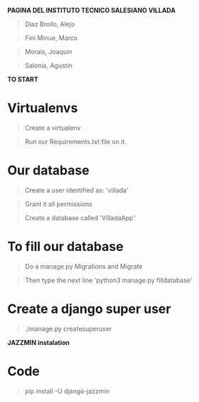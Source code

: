 **PAGINA DEL INSTITUTO TECNICO SALESIANO VILLADA**
> Diaz Broilo, Alejo

> Fini Minue, Marco

> Morais, Joaquin

> Salonia, Agustin

**TO START**
# Virtualenvs
> Create a virtualenv

> Run our Requirements.txt file on it.

# Our database

> Create a user identified as: 'villada'

> Grant it all permissions

> Create a database called 'VilladaApp'

# To fill our database

> Do a manage.py Migrations and Migrate

> Then type the next line 'python3 manage.py filldatabase' 

# Create a django super user

> ./manage.py createsuperuser

**JAZZMIN instalation**
# Code

> pip install -U django-jazzmin



